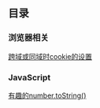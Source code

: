 ## 目录

### 浏览器相关

[跨域或同域时cookie的设置](https://github.com/Yuanfang-fe/Blog-X/issues/1)


### JavaScript

[有趣的number.toString()]()
